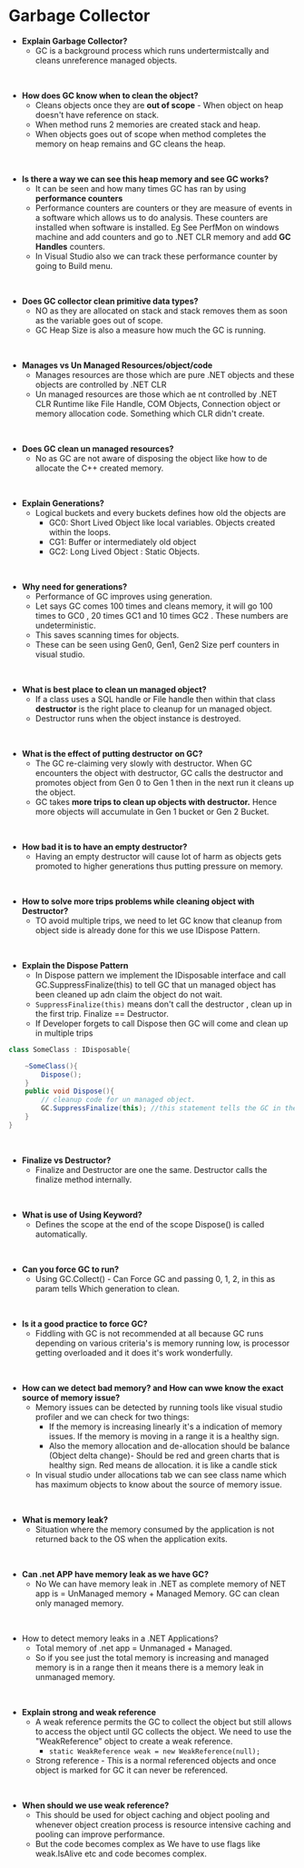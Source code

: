 # Garbage Collector

* **Explain Garbage Collector?**
  * GC is a background process which runs undertermistcally and cleans unreference managed objects.
<br/>

* **How does GC know when to clean the object?**
  * Cleans objects once they are **out of scope** - When object on heap doesn't have reference on stack.
  * When method runs 2 memories are created stack and heap.
  * When objects goes out of scope when method completes the memory on heap remains and GC cleans the heap.  
<br/>

* **Is there a way we can see this heap memory and see GC works?**
  * It can be seen and how many times GC has ran by using **performance counters**
  * Performance counters are counters or they are measure of events in a software which allows us to do analysis. These counters are installed when software is installed. Eg See PerfMon on windows machine and add counters and go to .NET CLR memory and add **GC Handles** counters.
  * In Visual Studio also we can track these performance counter by going to Build menu.
<br/>

* **Does GC collector clean primitive data types?**
  * NO as they are allocated on stack and stack removes them as soon as the variable goes out of scope.
  * GC Heap Size is also a measure how much the GC is running.
<br/>
  
* **Manages vs Un Managed Resources/object/code**
  * Manages resources are those which are pure .NET objects and these objects are controlled by .NET CLR
  * Un managed resources are those which ae nt controlled by .NET CLR Runtime like File Handle, COM Objects, Connection object or memory allocation code. Something which CLR didn't create.
<br/>

* **Does GC clean un managed resources?**
  * No as GC are not aware of disposing the object like how to de allocate the C++ created memory.
<br/>

* **Explain Generations?**
  * Logical buckets and every buckets defines how old the objects are 
    * GC0: Short Lived Object like local variables. Objects created within the loops.
    * CG1: Buffer or intermediately old object
    * GC2: Long Lived Object : Static Objects.
<br/>

* **Why need for generations?**
  * Performance of GC improves using generation. 
  * Let says GC comes 100 times and cleans memory, it will go 100 times to GC0 , 20 times GC1 and 10 times GC2 . These numbers are undeterministic.
  * This saves scanning times for objects.
  * These can be seen using Gen0, Gen1, Gen2 Size perf counters in visual studio.
<br/>

* **What is best place to clean un managed object?**
  * If a class uses a SQL handle or File handle then within that class **destructor** is the right place to cleanup for un managed object.
  * Destructor runs when the object instance is destroyed.
<br/>

* **What is the effect of putting destructor on GC?**
  * The GC re-claiming very slowly with destructor. When GC encounters the object with destructor, GC calls the destructor and promotes object from Gen 0 to Gen 1 then in the next run it cleans up the object. 
  * GC takes **more trips to clean up objects with destructor.** Hence more objects will accumulate in Gen 1 bucket or Gen 2 Bucket.
<br/>

* **How bad it is to have an empty destructor?**
  * Having an empty destructor will cause lot of harm as objects gets promoted to higher generations thus putting pressure on memory.
<br/>

* **How to solve more trips problems while cleaning object with Destructor?**
  * TO avoid multiple trips, we need to let GC know that cleanup from object side is already done for this we use IDispose Pattern. 
<br/>

* **Explain the Dispose Pattern**
    * In Dispose pattern we implement the IDisposable interface and call GC.SuppressFinalize(this) to tell GC that un managed object has been cleaned up adn claim the object do not wait. 
    * `SuppressFinalize(this)` means don't call the destructor , clean up in the first trip. Finalize == Destructor.
    * If Developer forgets to call Dispose then GC will come and clean up in multiple trips
```csharp
class SomeClass : IDisposable{

    ~SomeClass(){
        Dispose();
    }
    public void Dispose(){
        // cleanup code for un managed object.
        GC.SuppressFinalize(this); //this statement tells the GC in the first trip itself that this object is ready to cleanup as all un managed code has been cleaned up.
    }
}
```
<br/>

* **Finalize vs Destructor?**
  * Finalize and Destructor are one the same. Destructor calls the finalize method internally.
<br/>

* **What is use of Using Keyword?**
    * Defines the scope at the end of the scope Dispose() is called automatically. 
<br/>

* **Can you force GC to run?**
  * Using GC.Collect() - Can Force GC and passing 0, 1, 2, in this as param tells Which generation to clean.
<br/>

* **Is it a good practice to force GC?**
  * Fiddling with GC is not recommended at all because GC runs depending on various criteria's is memory running low, is processor getting overloaded and it does it's work wonderfully. 
<br/>

* **How can we detect bad memory? and How can wwe know the exact source of memory issue?**
  * Memory issues can be detected by running tools like visual studio profiler and we can check for two things: 
    * If the memory is increasing linearly it's a indication of memory issues. If the memory is moving in a range it is a healthy sign.
    * Also the memory allocation and de-allocation should be balance (Object delta change)- Should be red and green charts that is healthy sign. Red means de allocation. it is like a candle stick
  * In visual studio under allocations tab we can see class name which has maximum objects to know about the source of memory issue.
<br/>

* **What is memory leak?**
  * Situation where the memory consumed by the application is not returned back to the OS when the application exits. 
<br/>

* **Can .net APP have memory leak as we have GC?**
  * No We can have memory leak in .NET as complete memory of NET app is = UnManaged memory + Managed Memory. GC can clean only managed memory. 
<br/>

* How to detect memory leaks in a .NET Applications?
  * Total memory of .net app = Unmanaged + Managed.
  * So if you see just the total memory is increasing and managed memory is in a range then it means there is a memory leak in unmanaged memory.
<br/>

* **Explain strong and weak reference**
  * A weak reference permits the GC to collect the object but still allows to access the object until GC collects the object. We need to use the "WeakReference" object to create a weak reference.
    * `static WeakReference weak = new WeakReference(null);`
  * Strong reference - This is a normal referenced objects and once object is marked for GC it can never be referenced.
<br/>

* **When should we use weak reference?**
    * This should be used for object caching and object pooling and whenever object creation process is resource intensive caching and pooling can improve performance. 
    * But the code becomes complex as We have to use flags like weak.IsAlive etc  and code becomes complex.